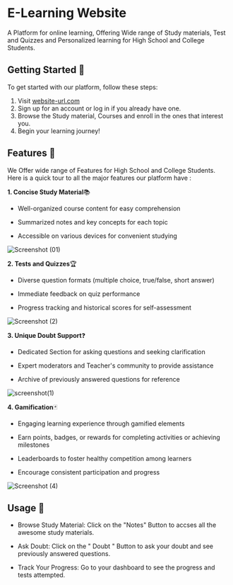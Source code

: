 # E-Learning Website
A Platform for online learning, Offering Wide range of Study materials, Test and Quizzes and Personalized learning for High School and College Students.

## Getting Started 🚀

To get started with our platform, follow these steps:

1. Visit [website-url.com](https://website-url.com)
2. Sign up for an account or log in if you already have one.
3. Browse the Study material, Courses and enroll in the ones that interest you.
4. Begin your learning journey!

## Features 📜

We Offer wide range of Features for High School and College Students. Here is a quick tour to all the major features our platform have :

**1. Concise Study Material**📚

* Well-organized course content for easy comprehension

* Summarized notes and key concepts for each topic

* Accessible on various devices for convenient studying
  
![Screenshot (01)](https://github.com/Subby575/Educoders/assets/140303437/352f809c-3df2-4af3-b1cb-795544e90f17)

**2. Tests and Quizzes**🏆

* Diverse question formats (multiple choice, true/false, short answer)
 
* Immediate feedback on quiz performance
  
* Progress tracking and historical scores for self-assessment
  
![Screenshot (2)](https://github.com/Subby575/Educoders/assets/140303437/359c0993-dfd1-4d3c-9368-adb97f39ae94)

**3. Unique Doubt Support**❓

- Dedicated Section for asking questions and seeking clarification

- Expert moderators and Teacher's community to provide assistance

- Archive of previously answered questions for reference

![screenshot(1)](https://github.com/Subby575/Educoders/assets/140303437/dd1cf1d5-8da3-475e-8d06-1aba41435619)

**4. Gamification**🃏

* Engaging learning experience through gamified elements
  
* Earn points, badges, or rewards for completing activities or achieving milestones
  
* Leaderboards to foster healthy competition among learners

* Encourage consistent participation and progress

![Screenshot (4)](https://github.com/Subby575/Educoders/assets/140303437/282f5735-b396-41e0-a6a6-b225b6162a6f)

## Usage 📄

- Browse Study Material: Click on the "Notes" Button to accses all the awesome study materials.
  
- Ask Doubt: Click on the " Doubt " Button to ask your doubt and see previously answered questions.
  
- Track Your Progress: Go to your dashboard to see the progress and tests attempted.
   
